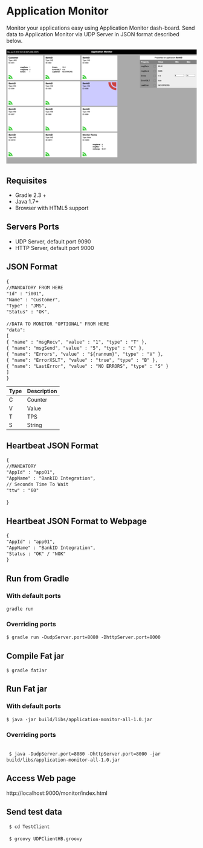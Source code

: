 # Application Monitor
Monitor your applications easy using Application Monitor dash-board.
Send data to Application Monitor via UDP Server in JSON format described below.

![Application Monitor](docs/Application_Monitor.png)

## Requisites

* Gradle 2.3 +
* Java 1.7+
* Browser with HTML5 support

## Servers Ports

* UDP Server, default port 9090
* HTTP Server, default port 9000

## JSON Format

    {
    //MANDATORY FROM HERE
    "Id" : "i001",
    "Name" : "Customer",
    "Type" : "JMS",
    "Status" : "OK",

    //DATA TO MONITOR "OPTIONAL" FROM HERE
    "data":
    [
    { "name" : "msgRecv", "value" : "1", "type" : "T" },
    { "name": "msgSend", "value" : "5", "type" : "C" },
    { "name": "Errors", "value" : "${rannum}", "type" : "V" },
    { "name": "ErrorXSLT", "value" : "true", "type" : "B" },
    { "name": "LastError", "value" : "NO ERRORS", "type" : "S" }
    ]
    }



Type | Description
-----|-------------
C | Counter
V | Value
T | TPS
S | String



## Heartbeat JSON Format

    {
    //MANDATORY
    "AppId" : "app01",
    "AppName" : "BankID Integration",
    // Seconds Time To Wait
    "ttw" : "60"

    }

## Heartbeat JSON Format to Webpage

    {
    "AppId" : "app01",
    "AppName" : "BankID Integration",
    "Status : "OK" / "NOK"    
    }

## Run from Gradle

### With default ports

```
gradle run
```
### Overriding ports

```
$ gradle run -DudpServer.port=8080 -DhttpServer.port=8000
```

## Compile Fat jar

```
$ gradle fatJar
```

## Run Fat jar

### With default ports

```
$ java -jar build/libs/application-monitor-all-1.0.jar
```

### Overriding ports

```

 $ java -DudpServer.port=8080 -DhttpServer.port=8000 -jar build/libs/application-monitor-all-1.0.jar

```

 ## Access Web page

 http://localhost:9000/monitor/index.html 

 ## Send test data

```
 $ cd TestClient

 $ groovy UDPClientHB.groovy
```
